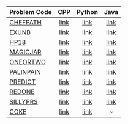 | Problem Code | CPP                               | Python                            | Java                              | 
|:-------------|:---------------------------------:|:---------------------------------:|:---------------------------------:|
| [CHEFPATH](https://www.codechef.com/problems/CHEFPATH) | [link](https://github.com/arindal1/CodeChefProblems/blob/main/2Star%20AdvLvl/CHEFPATH.cpp)   | [link](https://github.com/arindal1/CodeChefProblems/blob/main/2Star%20AdvLvl/CHEFPATH.py)| [link](https://github.com/arindal1/CodeChefProblems/blob/main/2Star%20AdvLvl/CHEFPATH.java)  |
| [EXUNB](https://www.codechef.com/problems/EXUNB) | [link](https://github.com/arindal1/CodeChefProblems/blob/main/2Star%20AdvLvl/EXUNB.cpp)   | [link](https://github.com/arindal1/CodeChefProblems/blob/main/2Star%20AdvLvl/EXUNB.py)| [link](https://github.com/arindal1/CodeChefProblems/blob/main/2Star%20AdvLvl/EXUNB.java)  |
| [HP18](https://www.codechef.com/problems/HP18) | [link](https://github.com/arindal1/CodeChefProblems/blob/main/2Star%20AdvLvl/HP18.cpp)   | [link](https://github.com/arindal1/CodeChefProblems/blob/main/2Star%20AdvLvl/HP18.py)| [link](https://github.com/arindal1/CodeChefProblems/blob/main/2Star%20AdvLvl/HP18.java) |
| [MAGICJAR](https://www.codechef.com/problems/MAGICJAR) | [link](https://github.com/arindal1/CodeChefProblems/blob/main/2Star%20AdvLvl/MAGICJAR.cpp)   | [link](https://github.com/arindal1/CodeChefProblems/blob/main/2Star%20AdvLvl/MAGICJAR.py)| [link](https://github.com/arindal1/CodeChefProblems/blob/main/2Star%20AdvLvl/MAGICJAR.java)  |
| [ONEORTWO](https://www.codechef.com/problems/ONEORTWO) | [link](https://github.com/arindal1/CodeChefProblems/blob/main/2Star%20AdvLvl/ONEORTWO.cpp)   | [link](https://github.com/arindal1/CodeChefProblems/blob/main/2Star%20AdvLvl/ONEORTWO.py)| [link](https://github.com/arindal1/CodeChefProblems/blob/main/2Star%20AdvLvl/ONEORTWO.java)  |
| [PALINPAIN](https://www.codechef.com/problems/PALINPAIN) | [link](https://github.com/arindal1/CodeChefProblems/blob/main/2Star%20AdvLvl/PALINPAIN.cpp)   | [link](https://github.com/arindal1/CodeChefProblems/blob/main/2Star%20AdvLvl/PALINPAIN.py)| [link](https://github.com/arindal1/CodeChefProblems/blob/main/2Star%20AdvLvl/PALINPAIN.java)  |
| [PREDICT](codechef.com/problems/PREDICT) | [link](https://github.com/arindal1/CodeChefProblems/blob/main/2Star%20AdvLvl/PREDICT.cpp)   | [link](https://github.com/arindal1/CodeChefProblems/blob/main/2Star%20AdvLvl/PREDICT.py)| [link](https://github.com/arindal1/CodeChefProblems/blob/main/2Star%20AdvLvl/PREDICT.java)  |
| [REDONE](https://www.codechef.com/problems/REDONE) | [link](https://github.com/arindal1/CodeChefProblems/blob/main/2Star%20AdvLvl/REDONE.cpp)   | [link](https://github.com/arindal1/CodeChefProblems/blob/main/2Star%20AdvLvl/REDONE.py)| [link](https://github.com/arindal1/CodeChefProblems/blob/main/2Star%20AdvLvl/REDONE.java)  |
| [SILLYPRS](https://www.codechef.com/problems/SILLYPRS) | [link](https://github.com/arindal1/CodeChefProblems/blob/main/2Star%20AdvLvl/SILLYPRS.cpp)   | [link](https://github.com/arindal1/CodeChefProblems/blob/main/2Star%20AdvLvl/SILLYPRS.py)| [link](https://github.com/arindal1/CodeChefProblems/blob/main/2Star%20AdvLvl/SILLYPRS.java)  |
| [COKE](https://www.codechef.com/problems/COKE) | [link](https://github.com/arindal1/CodeChefProblems/blob/main/2Star%20AdvLvl/COKE.cpp) | [link](https://github.com/arindal1/CodeChefProblems/blob/main/2Star%20AdvLvl/COKE.py) | ~ |
